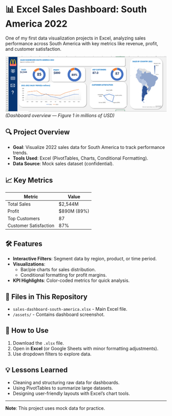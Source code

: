 # 📊 Excel Sales Dashboard: South America 2022

One of my first data visualization projects in Excel, analyzing sales performance across South America with key metrics like revenue, profit, and customer satisfaction.

![Sales Dashboard Screenshot](./images/Sales-Dashboard.PNG) 
*(Dashboard overview — Figure 1 in millions of USD)*

## 🔍 **Project Overview**
- **Goal**: Visualize 2022 sales data for South America to track performance trends.
- **Tools Used**: Excel (PivotTables, Charts, Conditional Formatting).
- **Data Source**: Mock sales dataset (confidential).

## 📈 **Key Metrics**
| Metric          | Value       |
|-----------------|-------------|
| Total Sales     | $2,544M     |
| Profit          | $890M (89%) |
| Top Customers   | 87          |
| Customer Satisfaction | 87%     |

## 🛠️ **Features**
- **Interactive Filters**: Segment data by region, product, or time period.
- **Visualizations**: 
  - Bar/pie charts for sales distribution.
  - Conditional formatting for profit margins.
- **KPI Highlights**: Color-coded metrics for quick analysis.

## 📂 **Files in This Repository**
- `sales-dashboard-south-america.xlsx` - Main Excel file.
- `/assets/` - Contains dashboard screenshot.

## 🚀 **How to Use**
1. Download the `.xlsx` file.
2. Open in **Excel** (or Google Sheets with minor formatting adjustments).
3. Use dropdown filters to explore data.

## 💡 **Lessons Learned**
- Cleaning and structuring raw data for dashboards.
- Using PivotTables to summarize large datasets.
- Designing user-friendly layouts with Excel’s chart tools.

---

**Note**: This project uses mock data for practice.  

